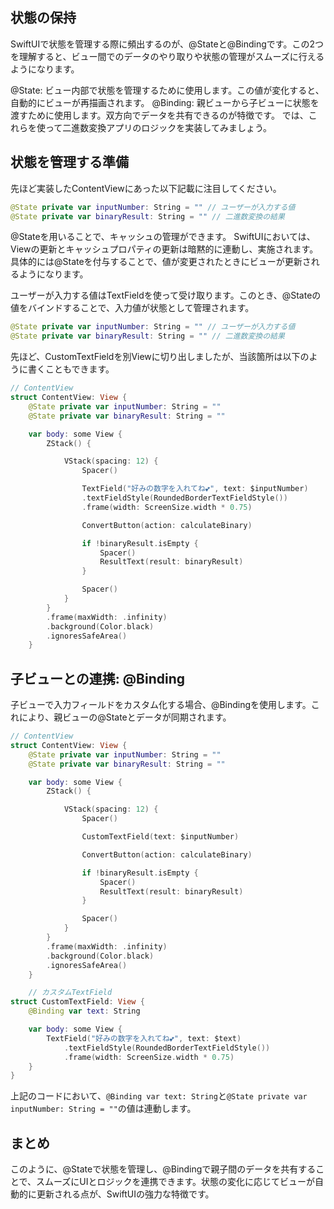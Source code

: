 ## 状態の保持

SwiftUIで状態を管理する際に頻出するのが、@Stateと@Bindingです。この2つを理解すると、ビュー間でのデータのやり取りや状態の管理がスムーズに行えるようになります。

@State: ビュー内部で状態を管理するために使用します。この値が変化すると、自動的にビューが再描画されます。
@Binding: 親ビューから子ビューに状態を渡すために使用します。双方向でデータを共有できるのが特徴です。
では、これらを使って二進数変換アプリのロジックを実装してみましょう。

## 状態を管理する準備
先ほど実装したContentViewにあった以下記載に注目してください。
```swift
@State private var inputNumber: String = "" // ユーザーが入力する値
@State private var binaryResult: String = "" // 二進数変換の結果
```
@Stateを用いることで、キャッシュの管理ができます。
SwiftUIにおいては、Viewの更新とキャッシュプロパティの更新は暗黙的に連動し、実施されます。
具体的には@Stateを付与することで、値が変更されたときにビューが更新されるようになります。

ユーザーが入力する値はTextFieldを使って受け取ります。このとき、@Stateの値をバインドすることで、入力値が状態として管理されます。
```swift
@State private var inputNumber: String = "" // ユーザーが入力する値
@State private var binaryResult: String = "" // 二進数変換の結果
```

先ほど、CustomTextFieldを別Viewに切り出しましたが、当該箇所は以下のように書くこともできます。
```swift
// ContentView
struct ContentView: View {
    @State private var inputNumber: String = ""
    @State private var binaryResult: String = ""

    var body: some View {
        ZStack() {

            VStack(spacing: 12) {
                Spacer()

                TextField("好みの数字を入れてね💕", text: $inputNumber)
                .textFieldStyle(RoundedBorderTextFieldStyle())
                .frame(width: ScreenSize.width * 0.75)

                ConvertButton(action: calculateBinary)

                if !binaryResult.isEmpty {
                    Spacer()
                    ResultText(result: binaryResult)
                }

                Spacer()
            }
        }
        .frame(maxWidth: .infinity)
        .background(Color.black)
        .ignoresSafeArea()
    }
```

## 子ビューとの連携: @Binding
子ビューで入力フィールドをカスタム化する場合、@Bindingを使用します。これにより、親ビューの@Stateとデータが同期されます。

```swift
// ContentView
struct ContentView: View {
    @State private var inputNumber: String = ""
    @State private var binaryResult: String = ""

    var body: some View {
        ZStack() {

            VStack(spacing: 12) {
                Spacer()

                CustomTextField(text: $inputNumber)

                ConvertButton(action: calculateBinary)

                if !binaryResult.isEmpty {
                    Spacer()
                    ResultText(result: binaryResult)
                }

                Spacer()
            }
        }
        .frame(maxWidth: .infinity)
        .background(Color.black)
        .ignoresSafeArea()
    }

    // カスタムTextField
struct CustomTextField: View {
    @Binding var text: String

    var body: some View {
        TextField("好みの数字を入れてね💕", text: $text)
            .textFieldStyle(RoundedBorderTextFieldStyle())
            .frame(width: ScreenSize.width * 0.75)
    }
}
```

上記のコードにおいて、`@Binding var text: String`と`@State private var inputNumber: String = ""`の値は連動します。

## まとめ
このように、@Stateで状態を管理し、@Bindingで親子間のデータを共有することで、スムーズにUIとロジックを連携できます。状態の変化に応じてビューが自動的に更新される点が、SwiftUIの強力な特徴です。